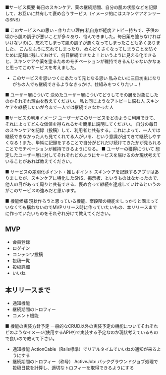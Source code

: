 ■サービス概要
毎日のスキンケア、薬の継続期間、自分の肌の状態などを記録して、お互いに共有して褒め合うサービス（イメージ的にはスキンケアオンリーのSNS）

■ このサービスへの思い・作りたい理由
私自身が軽度アトピー持ちで、子供の頃から肌の調子が悪いことが多々あり、悩んできました。毎日薬を塗らなければいけないのに、忘れてしまって肌の調子が悪くなってしまったことも多くありました。
こんなふうに忘れてしまったり、めんどくさくなってしまうことを防ぐために記録に残しておけて、何日継続できたよ！というように見える化できると、スキンケアや薬を塗るためのモチベーションが維持できるんじゃないかなぁと思ってこのサービスを考えました。
* このサービスを思いつくにあたって元となる思い
私みたいに三日坊主になりがちの人でも継続できるようなきっかけ、仕組みをつくりたい...！

■ ユーザー層について
決めたユーザー層についてどうしてその層を対象にしたのかそれぞれ理由を教えてください。
私と同じようなアトピーに悩む人
スキンケアを継続したいが今まで一人では継続できなかった人

■サービスの利用イメージ
ユーザーがこのサービスをどのように利用できて、それによってどんな価値を得られるかを簡単に説明してください。
自分の毎日のスキンケアを記録（投稿）して、利用者と共有する。これによって、一人では継続できなかった人も見てくれてる人がいる、という意識が出てきて継続しやすくなる！また、単純に記録をすることで自分がどれだけ続けてきたかが見られることでモチベーションが維持できるようになる。
■ ユーザーの獲得について
想定したユーザー層に対してそれぞれどのようにサービスを届けるのか現状考えていることがあれば教えてください。

■ サービスの差別化ポイント・推しポイント
スキンケアを記録するアプリはありましたが、スキンケアに特化したSNS、掲示板、というものはなかったので、他人の目があって周りと共有できる、褒め合って継続を達成していけるというのがこのサービスの強みだと思います。

■ 機能候補
現状作ろうと思っている機能、案段階の機能をしっかりと固まっていなくても構わないのでMVPリリース時に作っていたいもの、本リリースまでに作っていたいものをそれぞれ分けて教えてください。
## MVP
* 会員登録
* ログイン
* コンテンツ投稿
* 投稿一覧
* 投稿詳細
* いいね

## 本リリースまで
* 通知機能
* 継続期間のトロフィー
* コメント機能

■ 機能の実装方針予定
一般的なCRUD以外の実装予定の機能についてそれぞれどのようなイメージ(使用するAPIや)で実装する予定なのか現状考えているもので良いので教えて下さい。
* 通知機能
ActionCable（Rails標準）でリアルタイムでいいねの通知が来るようにする
* 継続期間のトロフィー（称号）
ActiveJob: バックグラウンドジョブ処理で投稿日数を計算し、適切なトロフィーを取得できるようにする